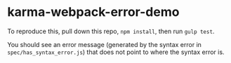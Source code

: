 # karma-webpack-error-demo

To reproduce this, pull down this repo, `npm install`, then run `gulp test`.

You should see an error message (generated by the syntax error in
`spec/has_syntax_error.js`) that does not point to where the syntax error is.

